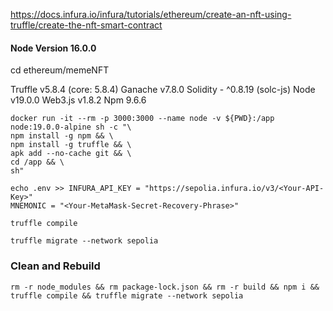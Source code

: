 https://docs.infura.io/infura/tutorials/ethereum/create-an-nft-using-truffle/create-the-nft-smart-contract

#### Node Version 16.0.0

cd ethereum/memeNFT 

Truffle v5.8.4 (core: 5.8.4)
Ganache v7.8.0
Solidity - ^0.8.19 (solc-js)
Node v19.0.0
Web3.js v1.8.2
Npm 9.6.6

```
docker run -it --rm -p 3000:3000 --name node -v ${PWD}:/app node:19.0.0-alpine sh -c "\
npm install -g npm && \
npm install -g truffle && \
apk add --no-cache git && \
cd /app && \
sh"
```

```
echo .env >> INFURA_API_KEY = "https://sepolia.infura.io/v3/<Your-API-Key>"
MNEMONIC = "<Your-MetaMask-Secret-Recovery-Phrase>"
```

```
truffle compile
```

```
truffle migrate --network sepolia
```

### Clean and Rebuild

```
rm -r node_modules && rm package-lock.json && rm -r build && npm i && truffle compile && truffle migrate --network sepolia
```
